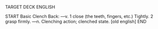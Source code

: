 TARGET DECK
ENGLISH

START
Basic
Clench
Back: —v. 1 close (the teeth, fingers, etc.) Tightly. 2 grasp firmly. —n. Clenching action; clenched state. [old english]
END
